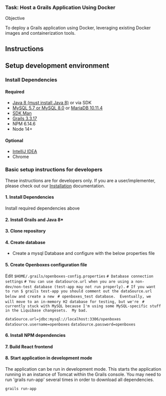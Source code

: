 ### Task: Host a Grails Application Using Docker
Objective

To deploy a Grails application using Docker, leveraging existing Docker images and containerization tools.

## Instructions

## Setup development environment

### Install Dependencies

#### Required
* [Java 8 (must install Java 8)](https://www.oracle.com/pl/java/technologies/javase/javase8-archive-downloads.html) or via SDK
* [MySQL 5.7 or MySQL 8.0](https://downloads.mysql.com/archives/community/) or [MariaDB 10.11.4](https://mariadb.com/kb/en/mariadb-10-11-4-release-notes/)
* [SDK Man](https://sdkman.io/install)
* [Grails 3.3.17](https://grails.org/download.html)
* NPM 6.14.6
* Node 14+

#### Optional
* [IntelliJ IDEA](https://www.jetbrains.com/idea/download/)
* Chrome

### Basic setup instructions for developers

These instructions are for developers only.  If you are a user/implementer, please check out our 
[Installation](http://docs.openboxes.com/en/latest/installation/) documentation.

#### 1. Install Dependencies
Install required dependencies above

#### 2. Install Grails and Java 8*


#### 3. Clone repository 

#### 4. Create database 

* Create a mysql Database and configure with the below properties file

#### 5. Create Openboxes configuration file 
Edit `$HOME/.grails/openboxes-config.properties`
`# Database connection settings`
`# You can use dataSource.url when you are using a non-dev/non-test database (test-app may not run properly).`
`# If you want to run $ grails test-app you should comment out the dataSource.url below and create a new `
`# openboxes_test database.  Eventually, we will move to an in-memory H2 database for testing, but we're `
`# currently stuck with MySQL because I'm using some MySQL-specific stuff in the Liquibase changesets.  My bad.`

`dataSource.url=jdbc:mysql://localhost:3306/openboxes`
`dataSource.username=openboxes`
`dataSource.password=openboxes`


#### 6. Install NPM dependencies

#### 7. Build React frontend

#### 8. Start application in development mode
The application can be run in development mode.  This starts the application running in an instance of Tomcat within 
the Grails console.
You may need to run 'grails run-app' several times in order to download all dependencies.
```
grails run-app
```

